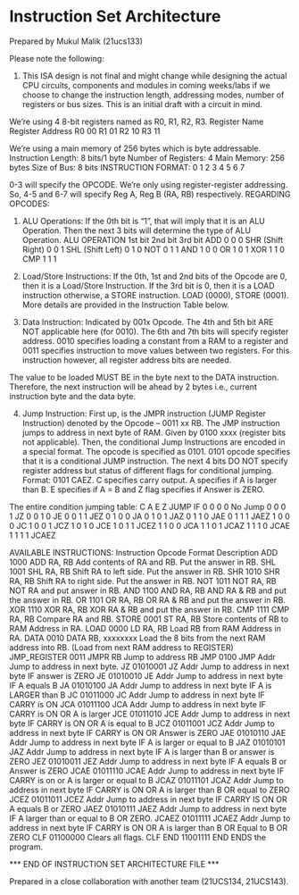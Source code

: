 # Instruction Set Architecture

Prepared by Mukul Malik (21ucs133)

Please note the following:
1. This ISA design is not final and might change while designing the actual CPU circuits, components and modules in coming weeks/labs if we choose to change the instruction length, addressing modes, number of registers or bus sizes. This is an initial draft with a circuit in mind.

We’re using 4 8-bit registers named as R0, R1, R2, R3.
Register Name	  Register Address
R0	            00
R1	            01
R2	            10
R3	            11

We’re using a main memory of 256 bytes which is byte addressable.
Instruction Length: 8 bits/1 byte
Number of Registers: 4
Main Memory: 256 bytes
Size of Bus: 8 bits
INSTRUCTION FORMAT:
0	1	2	3	4	5	6	7

0-3 will specify the OPCODE.
We’re only using register-register addressing. So,
4-5 and 6-7 will specify Reg A, Reg B (RA, RB) respectively.
REGARDING OPCODES:
1.	ALU Operations: If the 0th bit is “1”, that will imply that it is an ALU Operation. Then the next 3 bits will determine the type of ALU Operation.
ALU OPERATION	1st bit	2nd bit	3rd bit
ADD	0	0	0
SHR (Shift Right)	0	0	1
SHL (Shift Left)	0	1	0
NOT	0	1	1
AND	1	0	0
OR	1	0	1
XOR	1	1	0
CMP 	1	1	1

2.	Load/Store Instructions: If the 0th, 1st and 2nd bits of the Opcode are 0, then it is a Load/Store Instruction. If the 3rd bit is 0, then it is a LOAD instruction otherwise, a STORE instruction. LOAD (0000), STORE (0001). More details are provided in the Instruction Table below.

3.	Data Instruction: Indicated by 001x Opcode. The 4th and 5th bit ARE NOT applicable here (for 0010). The 6th and 7th bits will specify register address. 0010 specifies loading a constant from a RAM to a register and 0011 specifies instruction to move values between two registers. For this instruction however, all register address bits are needed.

The value to be loaded MUST BE in the byte next to the DATA instruction. Therefore, the next instruction will be ahead by 2 bytes i.e., current instruction byte and the data byte.

4.	Jump Instruction: 
First up, is the JMPR instruction (JUMP Register Instruction) denoted by the Opcode – 0011 xx RB.
The JMP instruction jumps to address in next byte of RAM. Given by 0100 xxxx (register bits not applicable).
Then, the conditional Jump Instructions are encoded in a special format. The opcode is specified as 0101. 0101 opcode specifies that it is a conditional JUMP instruction. The next 4 bits DO NOT specify register address but status of different flags for conditional jumping. Format: 0101 CAEZ. C specifies carry output. A specifies if A is larger than B. E specifies if A = B and Z flag specifies if Answer is ZERO.

The entire condition jumping table:
C	A	E	Z	JUMP IF
0	0	0	0	No Jump
0	0	0	1	JZ
0	0	1	0	JE
0	0	1	1	JEZ
0	1	0	0	JA
0	1	0	1	JAZ
0	1	1	0	JAE
0	1	1	1	JAEZ
1	0	0	0	JC
1	0	0	1	JCZ
1	0	1	0	JCE
1	0	1	1	JCEZ
1	1	0	0	JCA
1	1	0	1	JCAZ
1	1	1	0	JCAE
1	1	1	1	JCAEZ




AVAILABLE INSTRUCTIONS:
Instruction	Opcode	Format	Description
ADD	1000	ADD RA, RB	Add contents of RA and RB. Put the answer in RB.
SHL	1001	SHL RA, RB	Shift RA to left side. Put the answer in RB.
SHR	1010	SHR RA, RB	Shift RA to right side. Put the answer in RB.
NOT	1011	NOT RA, RB	NOT RA and put answer in RB.
AND	1100	AND RA, RB	AND RA & RB and put the answer in RB.
OR	1101	OR RA, RB	OR RA & RB and put the answer in RB.
XOR	1110	XOR RA, RB	XOR RA & RB and put the answer in RB.
CMP	1111	CMP RA, RB	Compare RA and RB.
STORE	0001	ST RA, RB	Store contents of RB to RAM Address in RA.
LOAD	0000	LD RA, RB	Load RB from RAM Address in RA.
DATA	0010	DATA RB, xxxxxxxx	Load the 8 bits from the next RAM address into RB. (Load from next RAM address to REGISTER)
JMP_REGISTER	0011	JMPR RB	Jump to address RB
JMP	0100	JMP Addr	Jump to address in next byte.
JZ	01010001	JZ Addr	Jump to address in next byte IF answer is ZERO
JE	01010010	JE Addr	Jump to address in next byte IF A equals B
JA	01010100	JA Addr	Jump to address in next byte IF A is LARGER than B
JC	01011000	JC Addr	Jump to address in next byte IF CARRY is ON
JCA	01011100	JCA Addr	Jump to address in next byte IF CARRY is ON OR A is larger
JCE	01011010	JCE Addr	Jump to address in next byte IF CARRY is ON OR A is equal to B
JCZ	01011001	JCZ Addr	Jump to address in next byte IF CARRY is ON OR Answer is ZERO
JAE	01010110	JAE Addr	Jump to address in next byte IF A is larger or equal to B
JAZ	01010101	JAZ Addr	Jump to address in next byte IF A is larger than B or answer is ZERO
JEZ	01010011	JEZ Addr	Jump to address in next byte IF A equals B or Answer is ZERO
JCAE	01011110	JCAE Addr	Jump to address in next byte IF CARRY is on or A is larger or equal to B
JCAZ	01011101	JCAZ Addr	Jump to address in next byte IF CARRY is ON OR A is larger than B OR equal to ZERO
JCEZ	01011011	JCEZ Addr	Jump to address in next byte IF CARRY IS ON OR A equals B or ZERO
JAEZ	01010111	JAEZ Addr	Jump to address in next byte IF A larger than or equal to B OR ZERO.
JCAEZ	01011111	JCAEZ Addr	Jump to address in next byte IF CARRY is ON OR A is larger than B OR Equal to B OR ZERO
CLF	01100000	Clears all flags.	CLF
END	11001111	END	ENDS the program.


*** END OF INSTRUCTION SET ARCHITECTURE FILE ***

Prepared in a close collaboration with another team (21UCS134, 21UCS143).
